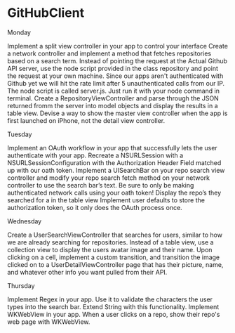 # GitHubClient

Monday

Implement a split view controller in your app to control your interface
Create a network controller and implement a method that fetches repositories based on a search term. Instead of pointing the request at the Actual Github API server, use the node script provided in the class repository and point the request at your own machine. Since our apps aren't authenticated with Github yet we will hit the rate limit after 5 unauthenticated calls from our IP. The node script is called server.js. Just run it with your node command in terminal.
Create a RepositoryViewController and parse through the JSON returned fromm the server into model objects and display the results in a table view.
Devise a way to show the master view controller when the app is first launched on iPhone, not the detail view controller.

Tuesday

Implement an OAuth workflow in your app that successfully lets the user authenticate with your app.
Recreate a NSURLSession with a NSURLSessionConfiguration with the Authorization Header Field matched up with our oath token.
Implement a UISearchBar on your repo search view controller and modify your repo search fetch method on your network controller to use the search bar’s text. Be sure to only be making authenticated network calls using your oath token!
Display the repo’s they searched for a in the table view
Implement user defaults to store the authorization token, so it only does the OAuth process once.

Wednesday

Create a UserSearchViewController that searches for users, similar to how we are already searching for repositories. Instead of a table view, use a collection view to display the users avatar image and their name.
Upon clicking on a cell, implement a custom transition, and transition the image clicked on to a UserDetailViewController page that has their picture, name, and whatever other info you want pulled from their API.

Thursday

Implement Regex in your app. Use it to validate the characters the user types into the search bar. Extend String with this functionality.
Implement WKWebView in your app. When a user clicks on a repo, show their repo's web page with WKWebView.
